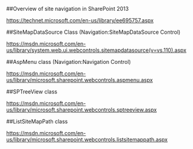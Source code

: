 ##Overview of site navigation in SharePoint 2013

https://technet.microsoft.com/en-us/library/ee695757.aspx

##SiteMapDataSource Class (Navigation:SiteMapDataSource Control)

https://msdn.microsoft.com/en-us/library/system.web.ui.webcontrols.sitemapdatasource(v=vs.110).aspx

##AspMenu class (Navigation:Navigation Control)

https://msdn.microsoft.com/en-us/library/microsoft.sharepoint.webcontrols.aspmenu.aspx

##SPTreeView class

https://msdn.microsoft.com/en-us/library/microsoft.sharepoint.webcontrols.sptreeview.aspx

##ListSiteMapPath class

https://msdn.microsoft.com/en-us/library/microsoft.sharepoint.webcontrols.listsitemappath.aspx
